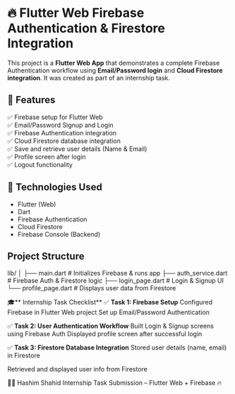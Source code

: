 # 🔥 Flutter Web Firebase Authentication & Firestore Integration

This project is a **Flutter Web App** that demonstrates a complete Firebase Authentication workflow using **Email/Password login** and **Cloud Firestore integration**. It was created as part of an internship task.

## 📌 Features

✅ Firebase setup for Flutter Web  
✅ Email/Password Signup and Login  
✅ Firebase Authentication integration  
✅ Cloud Firestore database integration  
✅ Save and retrieve user details (Name & Email)  
✅ Profile screen after login  
✅ Logout functionality  

## 🧰 Technologies Used

- Flutter (Web)
- Dart
- Firebase Authentication
- Cloud Firestore
- Firebase Console (Backend)

## Project Structure
lib/
│
├── main.dart                 # Initializes Firebase & runs app
├── auth_service.dart         # Firebase Auth & Firestore logic
├── login_page.dart           # Login & Signup UI
└── profile_page.dart         # Displays user data from Firestore

🎓** Internship Task Checklist**
✅ **Task 1: Firebase Setup**
 Configured Firebase in Flutter Web project
 Set up Email/Password Authentication

✅ **Task 2: User Authentication Workflow**
 Built Login & Signup screens using Firebase Auth
 Displayed profile screen after successful login

✅ **Task 3: Firestore Database Integration**
 Stored user details (name, email) in Firestore

 Retrieved and displayed user info from Firestore

🧑‍💻 Hashim Shahid
Internship Task Submission – Flutter Web + Firebase 🔥
